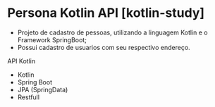 # Persona Kotlin API [kotlin-study]

* Projeto de cadastro de pessoas, utilizando a linguagem Kotlin e o Framework SpringBoot;
* Possui cadastro de usuarios com seu respectivo endereço.

API Kotlin
- Kotlin
- Spring Boot
- JPA (SpringData)
- Restfull


